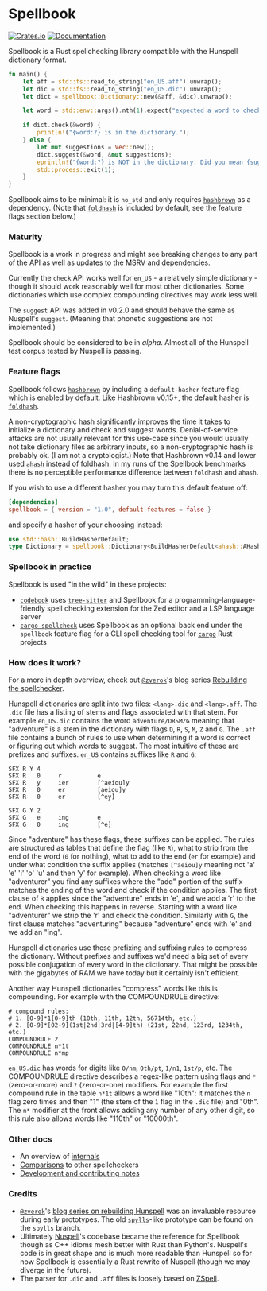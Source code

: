 # Spellbook

[![Crates.io](https://img.shields.io/crates/v/spellbook.svg)](https://crates.io/crates/spellbook)
[![Documentation](https://docs.rs/spellbook/badge.svg)](https://docs.rs/spellbook)

Spellbook is a Rust spellchecking library compatible with the Hunspell dictionary format.

```rust
fn main() {
    let aff = std::fs::read_to_string("en_US.aff").unwrap();
    let dic = std::fs::read_to_string("en_US.dic").unwrap();
    let dict = spellbook::Dictionary::new(&aff, &dic).unwrap();

    let word = std::env::args().nth(1).expect("expected a word to check");

    if dict.check(&word) {
        println!("{word:?} is in the dictionary.");
    } else {
        let mut suggestions = Vec::new();
        dict.suggest(&word, &mut suggestions);
        eprintln!("{word:?} is NOT in the dictionary. Did you mean {suggestions:?}?");
        std::process::exit(1);
    }
}
```

Spellbook aims to be minimal: it is `no_std` and only requires [`hashbrown`] as a dependency. (Note that [`foldhash`] is included by default, see the feature flags section below.)

### Maturity

Spellbook is a work in progress and might see breaking changes to any part of the API as well as updates to the MSRV and dependencies.

Currently the `check` API works well for `en_US` - a relatively simple dictionary - though it should work reasonably well for most other dictionaries. Some dictionaries which use complex compounding directives may work less well.

The `suggest` API was added in v0.2.0 and should behave the same as Nuspell's `suggest`. (Meaning that phonetic suggestions are not implemented.)

Spellbook should be considered to be in _alpha_. Almost all of the Hunspell test corpus tested by Nuspell is passing.

### Feature flags

Spellbook follows [`hashbrown`] by including a `default-hasher` feature flag which is enabled by default. Like Hashbrown v0.15+, the default hasher is [`foldhash`].

A non-cryptographic hash significantly improves the time it takes to initialize a dictionary and check and suggest words. Denial-of-service attacks are not usually relevant for this use-case since you would usually not take dictionary files as arbitrary inputs, so a non-cryptographic hash is probably ok. (I am not a cryptologist.) Note that Hashbrown v0.14 and lower used [`ahash`](https://github.com/tkaitchuck/aHash) instead of foldhash. In my runs of the Spellbook benchmarks there is no perceptible performance difference between `foldhash` and `ahash`.

If you wish to use a different hasher you may turn this default feature off:

```toml
[dependencies]
spellbook = { version = "1.0", default-features = false }
```

and specify a hasher of your choosing instead:

```rust
use std::hash::BuildHasherDefault;
type Dictionary = spellbook::Dictionary<BuildHasherDefault<ahash::AHasher>>;
```

### Spellbook in practice

Spellbook is used "in the wild" in these projects:

* [`codebook`](https://github.com/blopker/codebook) uses [`tree-sitter`](https://github.com/tree-sitter/tree-sitter) and Spellbook for a programming-language-friendly spell checking extension for the Zed editor and a LSP language server
* [`cargo-spellcheck`](https://github.com/drahnr/cargo-spellcheck) uses Spellbook as an optional back end under the `spellbook` feature flag for a CLI spell checking tool for [`cargo`](https://github.com/rust-lang/cargo) Rust projects

### How does it work?

For a more in depth overview, check out [`@zverok`]'s blog series [Rebuilding the spellchecker][zverok-blog].

Hunspell dictionaries are split into two files: `<lang>.dic` and `<lang>.aff`.
The `.dic` file has a listing of stems and flags associated with that stem. For example `en_US.dic` contains the word `adventure/DRSMZG` meaning that "adventure" is a stem in the dictionary with flags `D`, `R`, `S`, `M`, `Z` and `G`.
The `.aff` file contains a bunch of rules to use when determining if a word is correct or figuring out which words to suggest. The most intuitive of these are prefixes and suffixes. `en_US` contains suffixes like `R` and `G`:

```
SFX R Y 4
SFX R   0     r          e
SFX R   y     ier        [^aeiou]y
SFX R   0     er         [aeiou]y
SFX R   0     er         [^ey]

SFX G Y 2
SFX G   e     ing        e
SFX G   0     ing        [^e]
```

Since "adventure" has these flags, these suffixes can be applied. The rules are structured as tables that define the flag (like `R`), what to strip from the end of the word (`0` for nothing), what to add to the end (`er` for example) and under what condition the suffix applies (matches `[^aeiou]y` meaning not 'a' 'e' 'i' 'o' 'u' and then 'y' for example). When checking a word like "adventurer" you find any suffixes where the "add" portion of the suffix matches the ending of the word and check if the condition applies. The first clause of `R` applies since the "adventure" ends in 'e', and we add a 'r' to the end. When checking this happens in reverse. Starting with a word like "adventurer" we strip the 'r' and check the condition. Similarly with `G`, the first clause matches "adventuring" because "adventure" ends with 'e' and we add an "ing".

Hunspell dictionaries use these prefixing and suffixing rules to compress the dictionary. Without prefixes and suffixes we'd need a big set of every possible conjugation of every word in the dictionary. That might be possible with the gigabytes of RAM we have today but it certainly isn't efficient.

Another way Hunspell dictionaries "compress" words like this is compounding. For example with the COMPOUNDRULE directive:

```
# compound rules:
# 1. [0-9]*1[0-9]th (10th, 11th, 12th, 56714th, etc.)
# 2. [0-9]*[02-9](1st|2nd|3rd|[4-9]th) (21st, 22nd, 123rd, 1234th, etc.)
COMPOUNDRULE 2
COMPOUNDRULE n*1t
COMPOUNDRULE n*mp
```

`en_US.dic` has words for digits like `0/nm`, `0th/pt`, `1/n1`, `1st/p`, etc. The COMPOUNDRULE directive describes a regex-like pattern using flags and `*` (zero-or-more) and `?` (zero-or-one) modifiers. For example the first compound rule in the table `n*1t` allows a word like "10th": it matches the `n` flag zero times and then "1" (the stem of the `1` flag in the `.dic` file) and "0th". The `n*` modifier at the front allows adding any number of any other digit, so this rule also allows words like "110th" or "10000th".

### Other docs

* An overview of [internals](./docs/internals.md)
* [Comparisons](./docs/compare.md) to other spellcheckers
* [Development and contributing notes](./docs/CONTRIBUTING.md)

### Credits

* [`@zverok`]'s [blog series on rebuilding Hunspell][zverok-blog] was an invaluable resource during early prototypes. The old [`spylls`](https://github.com/zverok/spylls)-like prototype can be found on the `spylls` branch.
* Ultimately [Nuspell](https://github.com/nuspell/nuspell)'s codebase became the reference for Spellbook though as C++ idioms mesh better with Rust than Python's. Nuspell's code is in great shape and is much more readable than Hunspell so for now Spellbook is essentially a Rust rewrite of Nuspell (though we may diverge in the future).
* The parser for `.dic` and `.aff` files is loosely based on [ZSpell](https://github.com/pluots/zspell).

[`hashbrown`]: https://github.com/rust-lang/hashbrown
[`foldhash`]: https://github.com/orlp/foldhash
[`@zverok`]: https://github.com/zverok
[zverok-blog]: https://zverok.space/spellchecker.html
